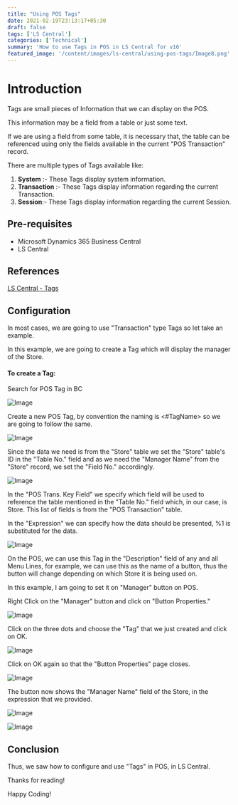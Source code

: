 ```yaml
---
title: "Using POS Tags"
date: 2021-02-19T23:13:17+05:30
draft: false
tags: ['LS Central']
categories: ['Technical']
summary: 'How to use Tags in POS in LS Central for v16'
featured_image: '/content/images/ls-central/using-pos-tags/Image8.png'
---
```


# Introduction

Tags are small pieces of Information that we can display on the POS.

This information may be a field from a table or just some text.

If we are using a field from some table, it is necessary that, the table can be referenced using only the fields available in the current "POS Transaction" record.

There are multiple types of Tags available like:
1. **System** :- These Tags display system information.
2. **Transaction** :- These Tags display information regarding the current Transaction.
3. **Session**:- These Tags display information regarding the current Session.

## Pre-requisites
- Microsoft Dynamics 365 Business Central
- LS Central

## References
[LS Central - Tags](https://help.lscentral.lsretail.com/Content/LS%20Retail/POS/Data/Tags.htm)

## Configuration
In most cases, we are going to use "Transaction" type Tags so let take an example.

In this example, we are going to create a Tag which will display the manager of the Store.

#### To create a Tag:

Search for POS Tag in BC

<!-- ![Image](https://i.ibb.co/6brkXty/image.png) -->
![Image](/content/images/ls-central/using-pos-tags/Image1.png)

Create a new POS Tag, by convention the naming is <#TagName> so we are going to follow the same.

<!-- ![Image](https://i.ibb.co/B6qN4VC/image.png) -->
![Image](/content/images/ls-central/using-pos-tags/Image2.png)

Since the data we need is from the "Store" table we set the "Store" table's ID in the "Table No." field  and as we need the "Manager Name" from the "Store" record, we set the "Field No." accordingly. 

<!-- ![Image](https://i.ibb.co/GMFDkKj/image.png) -->
![Image](/content/images/ls-central/using-pos-tags/Image3.png)

In the "POS Trans. Key Field" we specify which field will be used to reference the table mentioned in the "Table No." field which, in our case, is Store. This list of fields is from the "POS Transaction" table.

In the "Expression" we can specify how the data should be presented, %1 is substituted for the data.

<!-- ![Image](https://i.ibb.co/7kzjqvP/image.png) -->
![Image](/content/images/ls-central/using-pos-tags/Image4.png)

On the POS, we can use this Tag in the "Description" field of any and all Menu Lines, for example, we can use this as the name of a button, thus the button will change depending on which Store it is being used on.  

In this example, I am going to set it on "Manager" button on POS.

Right Click on the "Manager" button and click on "Button Properties."

<!-- ![Image](https://i.ibb.co/QXM5ZRQ/image.png) -->
![Image](/content/images/ls-central/using-pos-tags/Image5.png)

Click on the three dots and choose the "Tag" that we just created and click on OK.

<!-- ![Image](https://i.ibb.co/0Knv3Gm/image.png) -->
![Image](/content/images/ls-central/using-pos-tags/Image6.png)

Click on OK again so that the "Button Properties" page closes.

<!-- ![Image](https://i.ibb.co/Ks7bzZK/image.png) -->
![Image](/content/images/ls-central/using-pos-tags/Image7.png)

The button now shows the "Manager Name" field of the Store, in the expression that we provided.

<!-- ![Image](https://i.ibb.co/Lk3S1sg/image.png) -->
![Image](/content/images/ls-central/using-pos-tags/Image8.png)

<!-- ![Image](https://i.ibb.co/nLhs1zS/image.png) -->
![Image](/content/images/ls-central/using-pos-tags/Image9.png)

## Conclusion
Thus, we saw how to configure and use "Tags" in POS, in LS Central.

Thanks for reading!

Happy Coding!